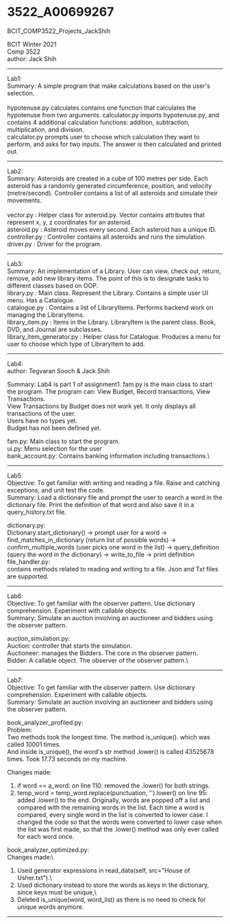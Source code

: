 # 3522_A00699267
BCIT_COMP3522_Projects_JackShih

BCIT Winter 2021\
Comp 3522\
author: Jack Shih

-------------------------------------------------
Lab1: \
Summary: A simple program that make calculations based on the user's selection. \
\
hypotenuse.py calculates contains one function that calculates the hypotenuse from two arguments.
calculator.py imports hypotenuse.py, and contains 4 additional calculation functions: addition, subtraction, multiplication, and division.
\
calculator.py prompts user to choose which calculation they want to perform, and asks for two inputs.
The answer is then calculated and printed out.

-------------------------------------------------
Lab2: \
Summary: Asteroids are created in a cube of 100 metres per side. Each asteroid has a randomly generated circumference, position, and velocity (metre/second). Controller contains a list of all asteroids and simulate their movements. \
\
vector.py : Helper class for asteroid.py. Vector contains attributes that represent x, y, z coordinates for an asteroid.\
asteroid.py : Asteroid moves every second. Each asteroid has a unique ID.\
controller.py : Controller contains all asteroids and runs the simulation.\
driver.py : Driver for the program.

-------------------------------------------------
Lab3: \
Summary: An implementation of a Library. User can view, check out, return, remove, add new library items. The point of this is to designate tasks to different classes based on OOP.
\
library.py : Main class. Represent the Library. Contains a simple user UI menu. Has a Catalogue. \
catalogue.py : Contains a list of LibraryItems. Performs backend work on managing the LibraryItems. \
library_item.py : Items in the Library. LibraryItem is the parent class. Book, DVD, and Journal are subclasses. \
library_item_generator.py : Helper class for Catalogue. Produces a menu for user to choose which type of LibraryItem to add.

-------------------------------------------------
Lab4: \
author: Tegvaran Sooch & Jack Shih

Summary: Lab4 is part 1 of assignment1. fam.py is the main class to start the program.
The program can: View Budget, Record transactions, View Transactions.\
View Transactions by Budget does not work yet. It only displays all transactions of the user.\
Users have no types yet.\
Budget has not been defined yet.

fam.py: Main class to start the program.\
ui.py: Menu selection for the user\
bank_account.py: Contains banking information including transactions.\

-------------------------------------------------
Lab5:\
Objective: To get familiar with writing and reading a file. Raise and catching exceptions, and unit test the code.\
Summary: Load a dictionary file and prompt the user to search a word in the dictionary file. Print the definition of that word and also save it in a query_history.txt file.

dictionary.py: \
Dictionary.start_dictionary() -> prompt user for a word -> find_matches_in_dictionary (return list of possible words) -> confirm_multiple_words (user picks one word in the list) -> query_definition (query the word in the dictionary) -> write_to_file -> print definition\
file_handler.py: \
contains methods related to reading and writing to a file. Json and Txt files are supported.

-------------------------------------------------
Lab6:\
Objective: To get familiar with the observer pattern. Use dictionary comprehension. Experiment with callable objects. \
Summary: Simulate an auction involving an auctioneer and bidders using the observer pattern.

auction_simulation.py: \
Auction: controller that starts the simulation.\
Auctioneer: manages the Bidders. The core in the observer pattern.\
Bidder: A callable object. The observer of the observer pattern.\

-------------------------------------------------
Lab7:\
Objective: To get familiar with the observer pattern. Use dictionary comprehension. Experiment with callable objects. \
Summary: Simulate an auction involving an auctioneer and bidders using the observer pattern.

book_analyzer_profiled.py:\
Problem:\
Two methods took the longest time. The method is_unique(). which was called 10001 times.\
And inside is_unique(), the word's str method .lower() is called 43525678 times. Took 17.73 seconds on my machine.

Changes made:
1. if word == a_word: on line 110: removed the .lower() for both strings.
2. temp_word = temp_word.replace(punctuation, '').lower() on line 95: added .lower() to the end.
Originally, words are popped off a list and compared with the remaining words in the list.
Each time a word is compared, every single word in the list is converted to lower case.
I changed the code so that the words were converted to lower case when the list was first made, so that the .lower()
method was only ever called for each word once.


book_analyzer_optimized.py:\
Changes made:\
1. Used generator expressions in read_data(self, src="House of Usher.txt").\
2. Used dictionary instead to store the words as keys in the dictionary, since keys must be unique,\
3. Deleted is_unique(word, word_list) as there is no need to check for unique words anymore.


-------------------------------------------------